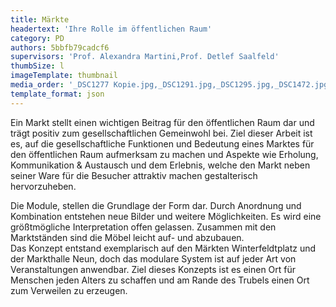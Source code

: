 ```yaml
---
title: Märkte
headertext: 'Ihre Rolle im öffentlichen Raum'
category: PD
authors: 5bbfb79cadcf6
supervisors: 'Prof. Alexandra Martini,Prof. Detlef Saalfeld'
thumbSize: l
imageTemplate: thumbnail
media_order: '_DSC1277 Kopie.jpg,_DSC1291.jpg,_DSC1295.jpg,_DSC1472.jpg,_DSC1579.jpg,_DSC1635.jpg,_DSC1715.jpg,_DSC1750.jpg,_DSC1820.jpg,_DSC1855.jpg'
template_format: json
---
```


Ein Markt stellt einen wichtigen Beitrag für den öffentlichen Raum dar und trägt positiv zum gesellschaftlichen Gemeinwohl bei. Ziel dieser Arbeit ist es, auf die gesellschaftliche Funktionen und Bedeutung eines Marktes für den öffentlichen Raum aufmerksam zu machen und Aspekte wie Erholung, Kommunikation & Austausch und dem Erlebnis, welche den Markt neben seiner Ware für die Besucher attraktiv machen gestalterisch hervorzuheben.

Die Module, stellen die Grundlage der Form dar. Durch Anordnung und Kombination entstehen neue Bilder und weitere Möglichkeiten. Es wird eine größtmögliche Interpretation offen gelassen. Zusammen mit den Marktständen sind die Möbel leicht auf- und abzubauen.  
Das Konzept entstand exemplarisch auf den Märkten Winterfeldtplatz und der Markthalle Neun, doch das modulare System ist auf jeder Art von Veranstaltungen anwendbar. Ziel dieses Konzepts ist es einen Ort für Menschen jeden Alters zu schaffen und am Rande des Trubels einen Ort zum Verweilen zu erzeugen.